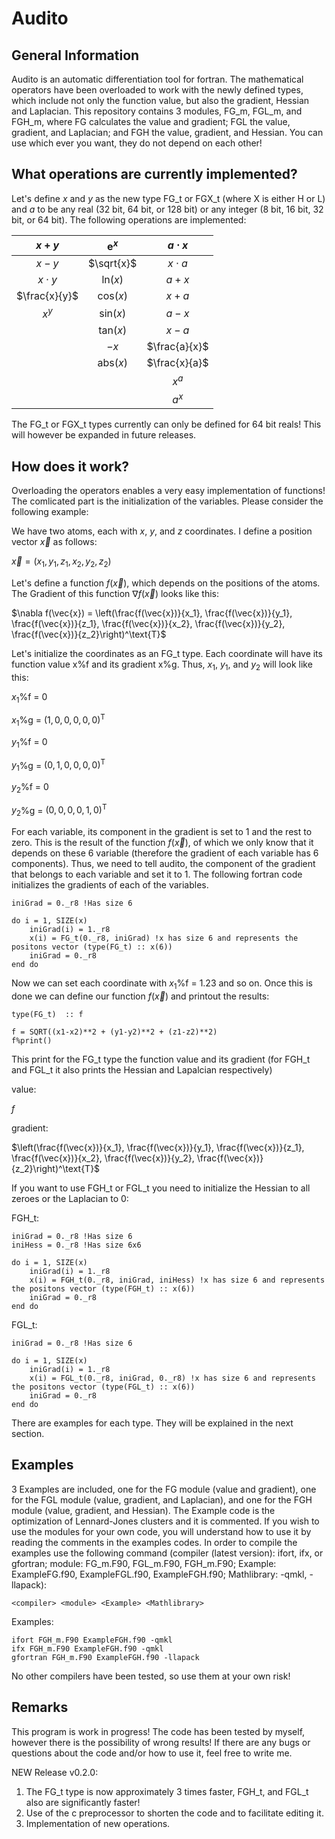 # Audito
## General Information
Audito is an automatic differentiation tool for fortran. The mathematical operators have been overloaded to work with the newly defined types, which include not only the function value, but also the gradient, Hessian and Laplacian. This repository contains 3 modules, FG_m, FGL_m, and FGH_m, where FG calculates the value and gradient; FGL the value, gradient, and Laplacian; and FGH the value, gradient, and Hessian. You can use which ever you want, they do not depend on each other!
## What operations are currently implemented?
Let's define $x$ and $y$ as the new type FG_t or FGX_t (where X is either H or L) and $a$ to be any real (32 bit, 64 bit, or 128 bit) or any integer (8 bit, 16 bit, 32 bit, or 64 bit). The following operations are implemented:

| $x+y$ | $\text{e}^x$ | $a\cdot x$ |
| :---: | :---: | :---: |
| $x-y$ | $\sqrt{x}$ | $x\cdot a$ |
| $x\cdot y$ | $\text{ln}(x)$ |  $a + x$ |
|  $\frac{x}{y}$ | $\text{cos}(x)$ |  $x + a$ |
| $x^y$ | $\text{sin}(x)$ | $a - x$ |
|  | $\text{tan}(x)$ | $x - a$ |
|  | $-x$ | $\frac{a}{x}$ |
|  | $\text{abs}(x)$ | $\frac{x}{a}$ |
|  |  | $x^a$ |
|  |  | $a^x$ |


The FG_t or FGX_t types currently can only be defined for 64 bit reals! This will however be expanded in future releases.
## How does it work?
Overloading the operators enables a very easy implementation of functions! The comlicated part is the initialization of the variables. Please consider the following example:

We have two atoms, each with $x$, $y$, and $z$ coordinates. I define a position vector $\vec{x}$ as follows:

$\vec{x} = (x_1, y_1, z_1, x_2, y_2, z_2)$

Let's define a function $f(\vec{x})$, which depends on the positions of the atoms. The Gradient of this function $\nabla f(\vec{x})$ looks like this:

$\nabla f(\vec{x}) = \left(\frac{f(\vec{x})}{x_1}, \frac{f(\vec{x})}{y_1}, \frac{f(\vec{x})}{z_1}, \frac{f(\vec{x})}{x_2}, \frac{f(\vec{x})}{y_2}, \frac{f(\vec{x})}{z_2}\right)^\text{T}$

Let's initialize the coordinates as an FG_t type. Each coordinate will have its function value x%f and its gradient x%g. Thus, $x_1$, $y_1$, and $y_2$ will look like this:

$x_1$%f = 0

$x_1$%g = $\left(1, 0, 0, 0, 0, 0\right)^\text{T}$

$y_1$%f = 0

$y_1$%g = $\left(0, 1, 0, 0, 0, 0\right)^\text{T}$

$y_2$%f = 0

$y_2$%g = $\left(0, 0, 0, 0, 1, 0\right)^\text{T}$

For each variable, its component in the gradient is set to 1 and the rest to zero. This is the result of the function $f(\vec{x})$, of which we only know that it depends on these 6 variable (therefore the gradient of each variable has 6 components). Thus, we need to tell audito, the component of the gradient that belongs to each variable and set it to 1. The following fortran code initializes the gradients of each of the variables.
```
iniGrad = 0._r8 !Has size 6

do i = 1, SIZE(x)
    iniGrad(i) = 1._r8
    x(i) = FG_t(0._r8, iniGrad) !x has size 6 and represents the positons vector (type(FG_t) :: x(6))
    iniGrad = 0._r8
end do
```
Now we can set each coordinate with $x_1$%f = 1.23 and so on. Once this is done we can define our function $f(\vec{x})$ and printout the results:
```
type(FG_t)  :: f

f = SQRT((x1-x2)**2 + (y1-y2)**2 + (z1-z2)**2)
f%print()
```
This print for the FG_t type the function value and its gradient (for FGH_t and FGL_t it also prints the Hessian and Lapalcian respectively)

value:

$f$

gradient:

$\left(\frac{f(\vec{x})}{x_1}, \frac{f(\vec{x})}{y_1}, \frac{f(\vec{x})}{z_1}, \frac{f(\vec{x})}{x_2}, \frac{f(\vec{x})}{y_2}, \frac{f(\vec{x})}{z_2}\right)^\text{T}$

If you want to use FGH_t or FGL_t you need to initialize the Hessian to all zeroes or the Laplacian to 0:

FGH_t:
```
iniGrad = 0._r8 !Has size 6
iniHess = 0._r8 !Has size 6x6

do i = 1, SIZE(x)
    iniGrad(i) = 1._r8
    x(i) = FGH_t(0._r8, iniGrad, iniHess) !x has size 6 and represents the positons vector (type(FGH_t) :: x(6))
    iniGrad = 0._r8
end do
```
FGL_t:
```
iniGrad = 0._r8 !Has size 6

do i = 1, SIZE(x)
    iniGrad(i) = 1._r8
    x(i) = FGL_t(0._r8, iniGrad, 0._r8) !x has size 6 and represents the positons vector (type(FGL_t) :: x(6))
    iniGrad = 0._r8
end do
```
There are examples for each type. They will be explained in the next section.

## Examples
3 Examples are included, one for the FG module (value and gradient), one for the FGL module (value, gradient, and Laplacian), and one for the FGH module (value, gradient, and Hessian). The Example code is the optimization of Lennard-Jones clusters and it is commented. If you wish to use the modules for your own code, you will understand how to use it by reading the comments in the examples codes. In order to compile the examples use the following command (compiler (latest version): ifort, ifx, or gfortran; module: FG_m.F90, FGL_m.F90, FGH_m.F90; Example: ExampleFG.f90, ExampleFGL.f90, ExampleFGH.f90; Mathlibrary: -qmkl, -llapack):
```
<compiler> <module> <Example> <Mathlibrary>
```
Examples:
```
ifort FGH_m.F90 ExampleFGH.f90 -qmkl
ifx FGH_m.F90 ExampleFGH.f90 -qmkl
gfortran FGH_m.F90 ExampleFGH.f90 -llapack
```

No other compilers have been tested, so use them at your own risk! 
## Remarks
This program is work in progress! The code has been tested by myself, however there is the possibility of wrong results! If there are any bugs or questions about the code and/or how to use it, feel free to write me.

NEW Release v0.2.0:
1. The FG_t type is now approximately 3 times faster, FGH_t, and FGL_t also are significantly faster!
2. Use of the c preprocessor to shorten the code and to facilitate editing it.
3. Implementation of new operations.

